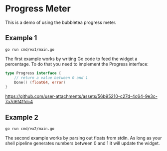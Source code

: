 # Progress Meter

This is a demo of using the bubbletea progress meter.

## Example 1

    go run cmd/ex1/main.go

The first example works by writing Go code to feed the widget a percentage. To do that you need to implement the Progress interface:

```go
type Progress interface {
	// return a value between 0 and 1
	Done() (float64, error)
}
```

https://github.com/user-attachments/assets/56b95210-c27d-4c64-9e3c-7a7d6f41fdc4

## Example 2

    go run cmd/ex2/main.go

The second example works by parsing out floats from stdin. As long as your shell pipeline generates numbers between 0 and 1 it will update the widget.

